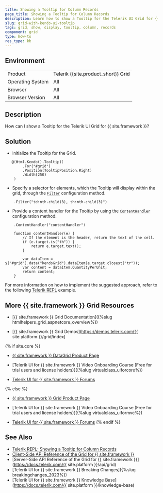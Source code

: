 ```yaml
---
title: Showing a Tooltip for Column Records
page_title: Showing a Tooltip for Column Records 
description: Learn how to show a Tooltip for the Telerik UI Grid for {{ site.framework }}. Find the solution in the Knowledge Base section of the {{ site.product }} documentation.
slug: grid-with-kendo-ui-tooltip
tags: grid, show, display, tooltip, column, records
component: grid
type: how-to
res_type: kb
---
```


## Environment

<table>
 <tr>
  <td>Product</td>
  <td>Telerik {{site.product_short}} Grid</td>
 </tr>
 <tr>
  <td>Operating System</td>
  <td>All</td>
 </tr>
 <tr>
  <td>Browser</td>
  <td>All</td>
 </tr>
 <tr>
  <td>Browser Version</td>
  <td>All</td>
 </tr>
</table>

## Description

How can I show a Tooltip for the Telerik UI Grid for {{ site.framework }}?

## Solution

* Initialize the Tooltip for the Grid.

```
   @(Html.Kendo().Tooltip()
        .For("#grid")
        .Position(TooltipPosition.Right)
        .Width(250)
    )
```
* Specify a selector for elements, which the Tooltip will display within the grid, through the [`Filter`](https://docs.telerik.com/aspnet-core/api/kendo.mvc.ui.fluent/tooltipbuilderbase#filtersystemstring) configuration method.

```
    .Filter("td:nth-child(3), th:nth-child(3)")
```
* Provide a content handler for the Tooltip by using the [`ContentHandler`](https://docs.telerik.com/aspnet-core/api/kendo.mvc.ui.fluent/tooltipbuilderbase#contenthandlersystemstring) configuration method.

```
    .ContentHandler("contentHandler")

    function contentHandler(e) {
        // If the element is the header, return the text of the cell.
        if (e.target.is("th")) {
            return e.target.text();
        }

        var dataItem = $("#grid").data("kendoGrid").dataItem(e.target.closest("tr"));
        var content = dataItem.QuantityPerUnit;
        return content;
    }
```

For more information on how to implement the suggested approach, refer to the following [Telerik REPL](https://netcorerepl.telerik.com/wbFwPSOU598jCogS44) example.

## More {{ site.framework }} Grid Resources

* [{{ site.framework }} Grid Documentation]({%slug htmlhelpers_grid_aspnetcore_overview%})

* [{{ site.framework }} Grid Demos](https://demos.telerik.com/{{ site.platform }}/grid/index)

{% if site.core %}
* [{{ site.framework }} DataGrid Product Page](https://www.telerik.com/aspnet-core-ui/grid)

* [Telerik UI for {{ site.framework }} Video Onboarding Course (Free for trial users and license holders)]({%slug virtualclass_uiforcore%})

* [Telerik UI for {{ site.framework }} Forums](https://www.telerik.com/forums/aspnet-core-ui)

{% else %}
* [{{ site.framework }} Grid Product Page](https://www.telerik.com/aspnet-mvc/grid)

* [Telerik UI for {{ site.framework }} Video Onboarding Course (Free for trial users and license holders)]({%slug virtualclass_uiformvc%})

* [Telerik UI for {{ site.framework }} Forums](https://www.telerik.com/forums/aspnet-mvc)
{% endif %}

## See Also

* [Telerik REPL: Showing a Tooltip for Column Records](https://netcorerepl.telerik.com/wbFwPSOU598jCogS44)
* [Client-Side API Reference of the Grid for {{ site.framework }}](https://docs.telerik.com/kendo-ui/api/javascript/ui/grid)
* [Server-Side API Reference of the Grid for {{ site.framework }}](https://docs.telerik.com/{{ site.platform }}/api/grid)
* [Telerik UI for {{ site.framework }} Breaking Changes]({%slug breakingchanges_2023%})
* [Telerik UI for {{ site.framework }} Knowledge Base](https://docs.telerik.com/{{ site.platform }}/knowledge-base)

